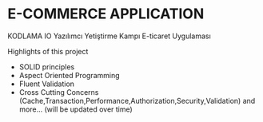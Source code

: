#  E-COMMERCE APPLICATION
KODLAMA IO Yazılımcı Yetiştirme Kampı E-ticaret Uygulaması

Highlights of this project

- SOLID principles
- Aspect Oriented Programming
- Fluent Validation
- Cross Cutting Concerns (Cache,Transaction,Performance,Authorization,Security,Validation) 
 and more... (will be updated over time)
